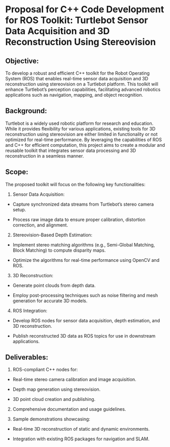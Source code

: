# Proposal for C++ Code Development for ROS Toolkit: Turtlebot Sensor Data Acquisition and 3D Reconstruction Using Stereovision

## Objective:

To develop a robust and efficient C++ toolkit for the Robot Operating System (ROS) that enables real-time sensor data acquisition and 3D reconstruction using stereovision on a Turtlebot platform. This toolkit will enhance Turtlebot’s perception capabilities, facilitating advanced robotics applications such as navigation, mapping, and object recognition.

## Background:

Turtlebot is a widely used robotic platform for research and education. While it provides flexibility for various applications, existing tools for 3D reconstruction using stereovision are either limited in functionality or not optimized for real-time performance. By leveraging the capabilities of ROS and C++ for efficient computation, this project aims to create a modular and reusable toolkit that integrates sensor data processing and 3D reconstruction in a seamless manner.

## Scope:

The proposed toolkit will focus on the following key functionalities:

1. Sensor Data Acquisition:

- Capture synchronized data streams from Turtlebot’s stereo camera setup.

- Process raw image data to ensure proper calibration, distortion correction, and alignment.

2. Stereovision-Based Depth Estimation:

- Implement stereo matching algorithms (e.g., Semi-Global Matching, Block Matching) to compute disparity maps.

- Optimize the algorithms for real-time performance using OpenCV and ROS.

3. 3D Reconstruction:

- Generate point clouds from depth data.

- Employ post-processing techniques such as noise filtering and mesh generation for accurate 3D models.

4. ROS Integration:

- Develop ROS nodes for sensor data acquisition, depth estimation, and 3D reconstruction.

- Publish reconstructed 3D data as ROS topics for use in downstream applications.


## Deliverables:

1. ROS-compliant C++ nodes for:

- Real-time stereo camera calibration and image acquisition.

- Depth map generation using stereovision.

- 3D point cloud creation and publishing.

2. Comprehensive documentation and usage guidelines.

3. Sample demonstrations showcasing:

- Real-time 3D reconstruction of static and dynamic environments.

- Integration with existing ROS packages for navigation and SLAM.
